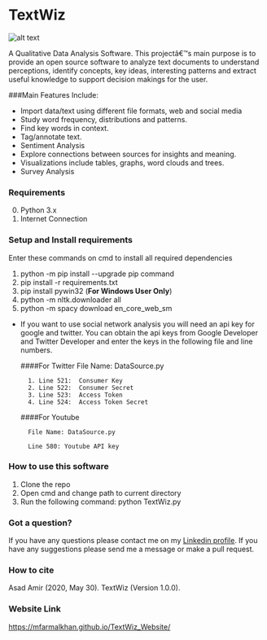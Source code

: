 # TextWiz

![alt text](https://github.com/asadamir21/TextWiz/blob/master/venv/Images/TextWizLogo.ico)

A Qualitative Data Analysis Software. This projectâ€™s main purpose is to provide an open source software to analyze text documents to understand perceptions, identify concepts, key ideas, interesting patterns and extract useful knowledge to support decision makings for the user.

###Main Features Include:

- Import data/text using different file formats, web and social media
- Study word frequency, distributions and patterns.
- Find key words in context.
- Tag/annotate text.
- Sentiment Analysis
- Explore connections between sources for insights and meaning.
- Visualizations include tables, graphs, word clouds and trees.
- Survey Analysis

### Requirements
0. Python 3.x
1. Internet Connection

### Setup and Install requirements
Enter these commands on cmd to install all required dependencies
 
1. python -m pip install --upgrade pip command
2. pip install -r requirements.txt 
3. pip install pywin32 (**For Windows User Only**)
3. python -m nltk.downloader all
4. python -m spacy download en_core_web_sm

- If you want to use social network analysis you will need an api key for google and twitter. You can obtain the api keys from Google Developer and Twitter Developer and enter the keys in the following file and line numbers.

    ####For Twitter
        File Name: DataSource.py

        1. Line 521:  Consumer Key
        2. Line 522:  Consumer Secret
        3. Line 523:  Access Token
        4. Line 524:  Access Token Secret 

    ####For Youtube

        File Name: DataSource.py

        Line 580: Youtube API key

### How to use this software
1. Clone the repo
2. Open cmd and change path to current directory
3. Run the following command:
	python TextWiz.py


### Got a question?
If you have any questions please contact me on my <a href = "https://www.linkedin.com/in/asad-amir-9a1862171/">Linkedin profile</a>. 
If you have any suggestions please send me a message or make a pull request.

### How to cite 
Asad Amir (2020, May 30). TextWiz (Version 1.0.0). 

### Website Link
https://mfarmalkhan.github.io/TextWiz_Website/